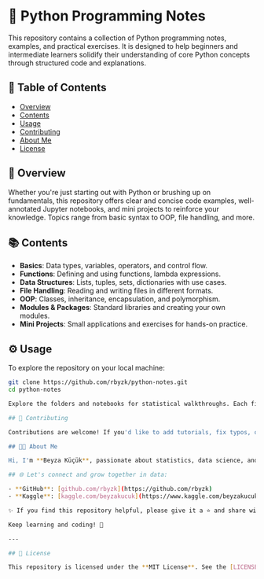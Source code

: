 # 🐍 Python Programming Notes

This repository contains a collection of Python programming notes, examples, and practical exercises. It is designed to help beginners and intermediate learners solidify their understanding of core Python concepts through structured code and explanations.

## 📁 Table of Contents

- [Overview](#overview)
- [Contents](#contents)
- [Usage](#usage)
- [Contributing](#contributing)
- [About Me](#about-me)
- [License](#license)

## 🧠 Overview

Whether you're just starting out with Python or brushing up on fundamentals, this repository offers clear and concise code examples, well-annotated Jupyter notebooks, and mini projects to reinforce your knowledge. Topics range from basic syntax to OOP, file handling, and more.

## 📚 Contents

- **Basics**: Data types, variables, operators, and control flow.
- **Functions**: Defining and using functions, lambda expressions.
- **Data Structures**: Lists, tuples, sets, dictionaries with use cases.
- **File Handling**: Reading and writing files in different formats.
- **OOP**: Classes, inheritance, encapsulation, and polymorphism.
- **Modules & Packages**: Standard libraries and creating your own modules.
- **Mini Projects**: Small applications and exercises for hands-on practice.

## ⚙️ Usage

To explore the repository on your local machine:

```bash
git clone https://github.com/rbyzk/python-notes.git
cd python-notes

Explore the folders and notebooks for statistical walkthroughs. Each file is annotated with explanations and instructions.

## 🤝 Contributing

Contributions are welcome! If you'd like to add tutorials, fix typos, or share use cases, feel free to fork this repository and submit a pull request.

## 👩‍💻 About Me

Hi, I'm **Beyza Küçük**, passionate about statistics, data science, and turning data into meaningful insights. I create content that makes complex concepts more accessible for learners at all levels.

## 🌐 Let's connect and grow together in data:

- **GitHub**: [github.com/rbyzk](https://github.com/rbyzk)  
- **Kaggle**: [kaggle.com/beyzakucuk](https://www.kaggle.com/beyzakucuk)

✨ If you find this repository helpful, please give it a ⭐ and share with others who might benefit!

Keep learning and coding! 🚀

---

## 📜 License

This repository is licensed under the **MIT License**. See the [LICENSE](LICENSE) file for more information.
